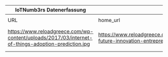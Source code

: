 |IoTNumb3rs Datenerfassung|||||||||||
| ---- | ---- | ---- | ---- | ---- | ---- | ---- | ---- | ---- | ---- | ---- |
||||||||||||
|URL|home_url|filename|device_class|device_count|market_class|market_volume|prognosis_year|publication_year|authorship_class|Dropbox folder|
|https://www.reloadgreece.com/wp-content/uploads/2017/03/internet-of-things-adoption-prediction.jpg|https://www.reloadgreece.com/iot-future-innovation-entrepreneurial/|file6_internet-of-things-adoption-prediction.jpg||||||||JinlinHolic/20181123-0000|
